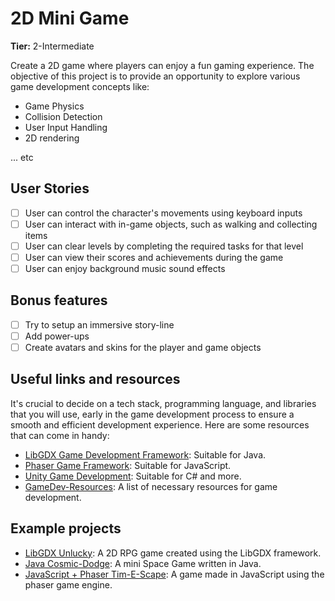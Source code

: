 # 2D Mini Game

**Tier:** 2-Intermediate

Create a 2D game where players can enjoy a fun gaming experience. 
The objective of this project is to provide an opportunity to explore various game development concepts like:
  - Game Physics
  - Collision Detection 
  - User Input Handling 
  - 2D rendering

... etc

## User Stories

-   [ ] User can control the character's movements using keyboard inputs 
-   [ ] User can interact with in-game objects, such as walking and collecting items 
-   [ ] User can clear levels by completing the required tasks for that level 
-   [ ] User can view their scores and achievements during the game 
-   [ ] User can enjoy background music sound effects

## Bonus features

-   [ ] Try to setup an immersive story-line
-   [ ] Add power-ups 
-   [ ] Create avatars and skins for the player and game objects 

## Useful links and resources

It's crucial to decide on a tech stack, programming language, and libraries that you will use, early in the game development process to ensure a smooth and efficient development experience.
Here are some resources that can come in handy:

- [LibGDX Game Development Framework](https://libgdx.com/wiki/start/a-simple-game): Suitable for Java.
- [Phaser Game Framework](https://phaser.io/learn): Suitable for JavaScript.
- [Unity Game Development](https://unity.com/): Suitable for C# and more.
- [GameDev-Resources](https://github.com/Kavex/GameDev-Resources): A list of necessary resources for game development.

## Example projects

- [LibGDX Unlucky](https://github.com/mingli1/Unlucky): A 2D RPG game created using the LibGDX framework.
- [Java Cosmic-Dodge](https://github.com/sumitst05/Cosmic-Dodge): A mini Space Game written in Java.
- [JavaScript + Phaser Tim-E-Scape](https://github.com/BitBrigade/Tim-E-Scape): A game made in JavaScript using the phaser game engine.
